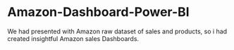 # Amazon-Dashboard-Power-BI
We had presented with Amazon raw dataset of sales and products, so i had created insightful Amazon sales Dashboards.
